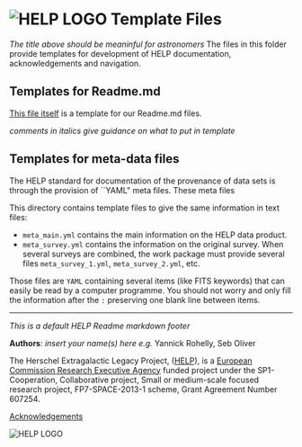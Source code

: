 

# ![HELP LOGO](https://avatars1.githubusercontent.com/u/7880370?s=75&v=4) Template Files

*The title above should be meaninful for astronomers*
The files in this folder provide templates for development of HELP
documentation, acknowledgements and navigation.

## Templates for Readme.md

[This file itself](https://github.com/H-E-L-P/dmu_products/tree/master/TEMPLATES/README.md)
is a template for our Readme.md files.

*comments in italics give guidance on what to put in template*


## Templates for meta-data files

The HELP standard for documentation of the provenance of data sets is
through the provision of ``YAML" meta files.  These meta files 

This directory contains template files to give the same information in text
files:

- `meta_main.yml` contains the main information on the HELP data product.
- `meta_survey.yml` contains the information on the original survey. When
  several surveys are combined, the work package must provide several files
  `meta_survey_1.yml`, `meta_survey_2.yml`, etc.

Those files are `YAML` containing several items (like FITS keywords) that can
easily be read by a computer programme. You should not worry and only fill the
information after the `:` preserving one blank line between items.


-------------------------------------------------------------------------------

*This is a default HELP Readme markdown footer*

**Authors**: *insert your name(s) here e.g.*  Yannick Rohelly, Seb Oliver 

The Herschel Extragalactic Legacy Project, ([HELP](http://herschel.sussex.ac.uk/)), is a [European
Commission Research Executive Agency](https://ec.europa.eu/info/departments/research-executive-agency_en)
funded project
under the
SP1-Cooperation, Collaborative project, Small or medium-scale focused
research project, FP7-SPACE-2013-1 scheme, Grant Agreement
Number 607254.

[Acknowledgements](http://herschel.sussex.ac.uk/acknowledgements)

 ![HELP LOGO](https://avatars1.githubusercontent.com/u/7880370?s=75&v=4)
